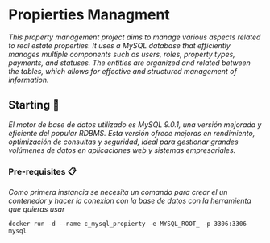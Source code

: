 # Propierties Managment

_This property management project aims to manage various aspects related to real estate properties. It uses a MySQL database that efficiently manages multiple components such as users, roles, property types, payments, and statuses. The entities are organized and related between the tables, which allows for effective and structured management of information._

## Starting 🚀

_El motor de base de datos utilizado es MySQL 9.0.1, una versión mejorada y eficiente del popular RDBMS. Esta versión ofrece mejoras en rendimiento, optimización de consultas y seguridad, ideal para gestionar grandes volúmenes de datos en aplicaciones web y sistemas empresariales._

### Pre-requisites 📋

_Como primera instancia se necesita un comando para crear el un contenedor y hacer la conexion con la base de datos con la herramienta que quieras usar_

```
docker run -d --name c_mysql_propierty -e MYSQL_ROOT_ -p 3306:3306 mysql
```
